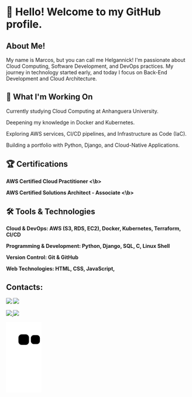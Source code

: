 # 👋 Hello! Welcome to my GitHub profile.
## About Me!

My name is Marcos, but you can call me Helgannick! I'm passionate about Cloud Computing, Software Development, and DevOps practices. My journey in technology started early, and today I focus on Back-End Development and Cloud Architecture.

## 🚀 What I'm Working On

Currently studying Cloud Computing at Anhanguera University.

Deepening my knowledge in Docker and Kubernetes.

Exploring AWS services, CI/CD pipelines, and Infrastructure as Code (IaC).

Building a portfolio with Python, Django, and Cloud-Native Applications.

## 🏆 Certifications

<b> AWS Certified Cloud Practitioner <\b>

<b> AWS Certified Solutions Architect - Associate <\b>

## 🛠️ Tools & Technologies

Cloud & DevOps: AWS (S3, RDS, EC2), Docker, Kubernetes, Terraform, CI/CD

Programming & Development: Python, Django, SQL, C, Linux Shell

Version Control: Git & GitHub

Web Technologies: HTML, CSS, JavaScript,

## Contacts:

<div>

<a href = "mailto:helgannick@gmail.com"><img src="https://img.shields.io/badge/Gmail-D14836?style=for-the-badge&logo=gmail&logoColor=white" target="_blank"></a>
<a href="https://www.linkedin.com/in/60bb4023b" target="_blank"><img src="https://img.shields.io/badge/-LinkedIn-%230077B5?style=for-the-badge&logo=linkedin&logoColor=white" target="_blank"></a>   
</div>
 
 
 <div>
<a href="https://github.com/helgannick">
<img height="180em" src="https://github-readme-stats.vercel.app/api/top-langs/?username=helgannick&layout=compact&langs_count=7&theme=dracula"/>
<img height="180em" src="https://github-readme-stats.vercel.app/api?username=helgannick&show_icons=true&theme=dracula&include_all_commits=true&count_private=true"/>
</div>
          

![Snake animation](https://github.com/helgannick/helgannick/blob/output/github-contribution-grid-snake.svg)          
